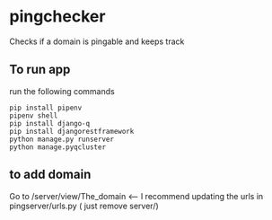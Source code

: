# pingchecker
Checks if a domain is pingable and keeps track

## To run app

run the following commands

    pip install pipenv
    pipenv shell
    pip install django-q
    pip install djangorestframework
    python manage.py runserver
    python manage.pyqcluster

## to add domain

Go to /server/view/The_domain    <-- I recommend updating the urls in pingserver/urls.py ( just remove server/)
